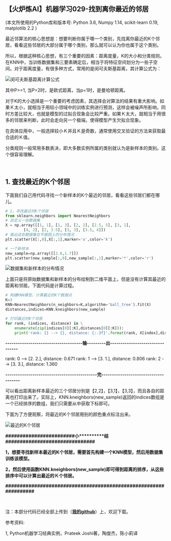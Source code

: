 【火炉炼AI】机器学习029-找到离你最近的邻居
-

(本文所使用的Python库和版本号: Python 3.6, Numpy 1.14, scikit-learn 0.19, matplotlib 2.2 )

最近邻算法的核心思想是：想要判断你属于哪一个类别，先找离你最近的K个邻居，看看这些邻居的大部分属于哪个类别，那么就可以认为你也属于这个类别。

所以，根据这种核心思想，有三个重要的因素：距离度量，K的大小和分类规则。在KNN中，当训练数据集和三要素确定后，相当于将特征空间划分为一些子空间。对于距离度量，有很多种方式，常用的是闵可夫斯基距离，其计算公式为：

![闵可夫斯基距离计算公式](https://i.imgur.com/NBKhuSX.png)

其中P>=1, 当P=2时，是欧式距离，当p=1时，是曼哈顿距离。

对于K的大小选择是一个重要的考虑因素，其选择会对算法的结果有重大影响。如果Ｋ太小，就相当于用较小领域中的训练实例进行预测，这样会被噪声所影响，同时方差比较大，也就是模型的过拟合现象会比较严重。如果Ｋ太大，就相当于用很多的邻居来判断，此时会走向另一个极端，使得模型产生欠拟合现象。

在具体应用中，一般选择较小Ｋ并且Ｋ是奇数，通常使用交叉验证的方法来获取最合适的Ｋ值。

分类规则一般常用多数表决，即大多数实例所属的类别就认为是新样本的类别。这个很容易理解。

<br/>

## 1. 查找最近的K个邻居

下面我们自己用代码寻找一个新样本的K个最近的邻居，看看这些邻居们都在哪儿。

```Python
# 1，寻找最近的K个邻居
from sklearn.neighbors import NearestNeighbors
# 自定义一些数据集
X = np.array([[1, 1], [1, 3], [2, 2], [2.5, 5], [3, 1], 
        [4, 2], [2, 3.5], [3, 3], [3.5, 4]])
# 画出这些数据集在平面图上的分布情况
plt.scatter(X[:,0],X[:,1],marker='o',color='k')

# 一个新样本
new_sample=np.array([[2.6,1.7]])
plt.scatter(new_sample[:,0],new_sample[:,1],marker='*',color='r')
```

![数据集和新样本的分布情况](https://i.imgur.com/j8O2Lm8.png)

上面只是将原始数据集和新样本的分布绘制到二维平面上，但是没有计算其最近的距离和邻居。下面代码是计算过程。

```Python
# 构建KNN模型，计算最近的K个数据点
K=3
KNN=NearestNeighbors(n_neighbors=K,algorithm='ball_tree').fit(X)
distances,indices=KNN.kneighbors(new_sample)

# 打印最近的K个邻居
for rank, (indices, distance) in \
    enumerate(zip(indices[0][:K],distances[0][:K])):
    print('rank: {} --> {}, distance: {:.3f}'.format(rank, X[index],distance))
```

**-------------------------------------输---------出--------------------------------**

rank: 0 --> [2. 2.], distance: 0.671
rank: 1 --> [3. 1.], distance: 0.806
rank: 2 --> [3. 3.], distance: 1.360

**--------------------------------------------完-------------------------------------**

可以看出距离新样本最近的三个邻居分别是【2,2】，【3,1】，【3,3】，而且各自的距离也打印出来了。实际上，KNN.kneighbors(new_sample)返回的indices数组是一个已经排序的数组，我们只需要从中获取下标即可。

下面为了方便观察，将最近的K个邻居用别的颜色重点标注出来。

![最近的K个邻居](https://i.imgur.com/MKfQlR7.png)


**\#\#\#\#\#\#\#\#\#\#\#\#\#\#\#\#\#\#\#\#\#\#\#\#小\*\*\*\*\*\*\*\*\*\*结\#\#\#\#\#\#\#\#\#\#\#\#\#\#\#\#\#\#\#\#\#\#\#\#\#\#\#\#\#\#\#**

**1，想要寻找新样本最近的K个邻居，需要首先构建一个KNN模型，然后用数据集训练该模型。**

**2，然后使用函数KNN.kneighbors(new_sample)即可得到距离的排序，从这些排序中可以计算出最近的Ｋ个邻居。**

**\#\#\#\#\#\#\#\#\#\#\#\#\#\#\#\#\#\#\#\#\#\#\#\#\#\#\#\#\#\#\#\#\#\#\#\#\#\#\#\#\#\#\#\#\#\#\#\#\#\#\#\#\#\#\#\#\#\#\#\#\#\#\#\#\#**


<br/>

注：本部分代码已经全部上传到（[**我的github**](https://github.com/RayDean/MachineLearning)）上，欢迎下载。

参考资料:

1, Python机器学习经典实例，Prateek Joshi著，陶俊杰，陈小莉译
